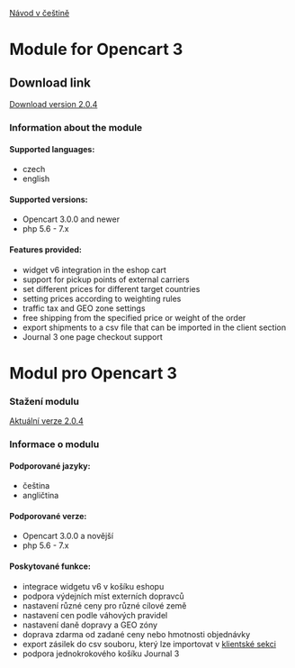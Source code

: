 [Návod v češtině](#modul-pro-opencart-3)

# Module for Opencart 3

## Download link

[Download version 2.0.4](https://github.com/Zasilkovna/opencart3/releases/download/v2.0.4/opencart3-modul-2.0.4.ocmod.zip)

### Information about the module

#### Supported languages:
- czech
- english

#### Supported versions:
- Opencart 3.0.0 and newer
- php 5.6 - 7.x
 
#### Features provided:
- widget v6 integration in the eshop cart
- support for pickup points of external carriers 
- set different prices for different target countries
- setting prices according to weighting rules
- traffic tax and GEO zone settings
- free shipping from the specified price or weight of the order
- export shipments to a csv file that can be imported in the client section
- Journal 3 one page checkout support

# Modul pro Opencart 3

### Stažení modulu

[Aktuální verze 2.0.4](https://github.com/Zasilkovna/opencart3/releases/download/v2.0.4/opencart3-modul-2.0.4.ocmod.zip)

### Informace o modulu

#### Podporované jazyky:

- čeština
- angličtina

#### Podporované verze:

- Opencart 3.0.0 a novější
- php 5.6 - 7.x

#### Poskytované funkce:

- integrace widgetu v6 v košíku eshopu
- podpora výdejních míst externích dopravců
- nastavení různé ceny pro různé cílové země
- nastavení cen podle váhových pravidel
- nastavení daně dopravy a GEO zóny
- doprava zdarma od zadané ceny nebo hmotnosti objednávky
- export zásilek do csv souboru, který lze importovat v [klientské sekci](https://client.packeta.com/)
- podpora jednokrokového košíku Journal 3
